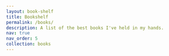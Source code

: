 ```yaml
---
layout: book-shelf
title: Bookshelf
permalink: /books/
description: A list of the best books I've held in my hands.
nav: true
nav_order: 5
collection: books
---
```




